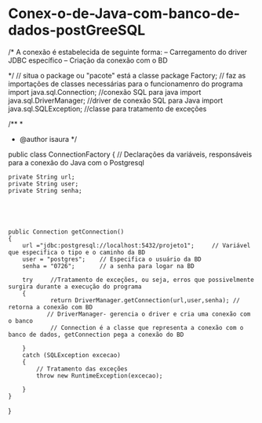 # Conex-o-de-Java-com-banco-de-dados-postGreeSQL



/*
A conexão é estabelecida de seguinte forma:
– Carregamento do driver JDBC específico
– Criação da conexão com o BD

*/
// situa o package ou "pacote" está a classe
package Factory;
// faz as importações de classes necessárias para o funcionamenro do programa
import java.sql.Connection;
//conexão SQL para java
import java.sql.DriverManager;
//driver de conexão SQL para Java
import java.sql.SQLException;
//classe para tratamento de exceções







/**
 *
 * @author isaura
 */




public class ConnectionFactory
{
    // Declarações da variáveis, responsáveis para a conexão do Java com o Postgresql
    
    private String url;  
    private String user;   
    private String senha;   
    
    
    
    
    
    public Connection getConnection()
    {
        url ="jdbc:postgresql://localhost:5432/projeto1";     // Variável que especifica o tipo e o caminho da BD
        user = "postgres";    // Especifica o usuário da BD
        senha = "0726";       // a senha para logar na BD
        
        try     //Tratamento de exceções, ou seja, erros que possivelmente surgira durante a execução do programa
        {
                return DriverManager.getConnection(url,user,senha); // retorna a conexão com BD
               // DriverManager- gerencia o driver e cria uma conexão com o banco
                // Connection é a classe que representa a conexão com o banco de dados, getConnection pega a conexão do BD
            
        }
        catch (SQLException excecao) 
        {
            // Tratamento das exceções
            throw new RuntimeException(excecao);
           
        }
    }
    
}
